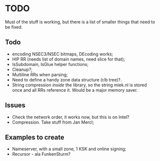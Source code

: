 # TODO

Must of the stuff is working, but there is a list of smaller
things that need to be fixed.

## Todo

* encoding NSEC3/NSEC bitmaps, DEcoding works;
* HIP RR (needs list of domain names, need slice for that);
* IsSubdomain, IsGlue helper functions;
* Cleanup?;
* Multiline RRs when parsing;
* Need to define a handy zone data structure (r/b tree)?.
* String compression *inside* the library, so the string
  miek.nl is stored once and all RRs reference it. Would be
  a major memory saver.

## Issues

* Check the network order, it works now, but this is on Intel?
* Compression. Take stuff from Jan Mercl;

## Examples to create

* Nameserver, with a small zone, 1 KSK and online signing;
* Recursor - ala FunkenSturm?
